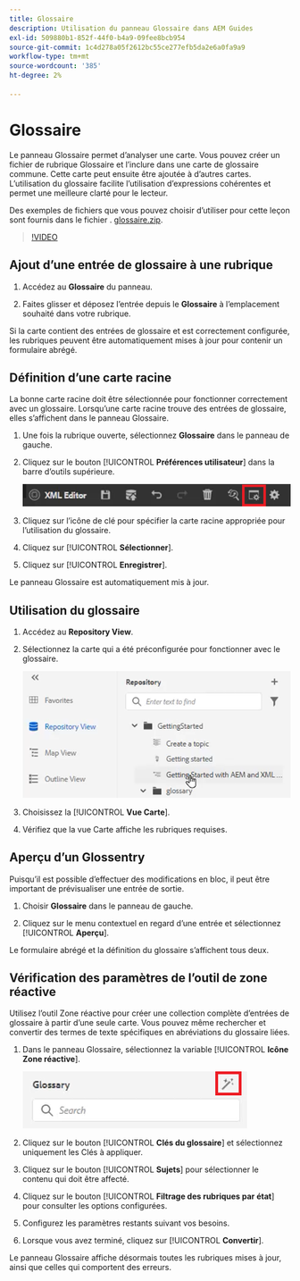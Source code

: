 ```yaml
---
title: Glossaire
description: Utilisation du panneau Glossaire dans AEM Guides
exl-id: 509880b1-852f-44f0-b4a9-09fee8bcb954
source-git-commit: 1c4d278a05f2612bc55ce277efb5da2e6a0fa9a9
workflow-type: tm+mt
source-wordcount: '385'
ht-degree: 2%

---
```


# Glossaire

Le panneau Glossaire permet d’analyser une carte. Vous pouvez créer un fichier de rubrique Glossaire et l’inclure dans une carte de glossaire commune. Cette carte peut ensuite être ajoutée à d’autres cartes. L’utilisation du glossaire facilite l’utilisation d’expressions cohérentes et permet une meilleure clarté pour le lecteur.

Des exemples de fichiers que vous pouvez choisir d’utiliser pour cette leçon sont fournis dans le fichier . [glossaire.zip](assets/glossary.zip).

>[!VIDEO](https://video.tv.adobe.com/v/342765?quality=12&learn=on)

## Ajout d’une entrée de glossaire à une rubrique

1. Accédez au **Glossaire** du panneau.

2. Faites glisser et déposez l’entrée depuis le **Glossaire** à l’emplacement souhaité dans votre rubrique.

Si la carte contient des entrées de glossaire et est correctement configurée, les rubriques peuvent être automatiquement mises à jour pour contenir un formulaire abrégé.

## Définition d’une carte racine

La bonne carte racine doit être sélectionnée pour fonctionner correctement avec un glossaire. Lorsqu’une carte racine trouve des entrées de glossaire, elles s’affichent dans le panneau Glossaire.

1. Une fois la rubrique ouverte, sélectionnez **Glossaire** dans le panneau de gauche.

2. Cliquez sur le bouton [!UICONTROL **Préférences utilisateur**] dans la barre d’outils supérieure.

   ![Icône Préférences utilisateur](images/reuse/user-prefs-icon.png)

3. Cliquez sur l’icône de clé pour spécifier la carte racine appropriée pour l’utilisation du glossaire.

4. Cliquez sur [!UICONTROL **Sélectionner**].

5. Cliquez sur [!UICONTROL **Enregistrer**].

Le panneau Glossaire est automatiquement mis à jour.

## Utilisation du glossaire

1. Accédez au **Repository View**.

2. Sélectionnez la carte qui a été préconfigurée pour fonctionner avec le glossaire.

   ![Icône de mappage pré-configuration](images/lesson-10/preconfig-map.png)

3. Choisissez la [!UICONTROL **Vue Carte**].

4. Vérifiez que la vue Carte affiche les rubriques requises.

## Aperçu d’un Glossentry

Puisqu’il est possible d’effectuer des modifications en bloc, il peut être important de prévisualiser une entrée de sortie.

1. Choisir **Glossaire** dans le panneau de gauche.

2. Cliquez sur le menu contextuel en regard d’une entrée et sélectionnez [!UICONTROL **Aperçu**].

Le formulaire abrégé et la définition du glossaire s’affichent tous deux.

## Vérification des paramètres de l’outil de zone réactive

Utilisez l’outil Zone réactive pour créer une collection complète d’entrées de glossaire à partir d’une seule carte. Vous pouvez même rechercher et convertir des termes de texte spécifiques en abréviations du glossaire liées.

1. Dans le panneau Glossaire, sélectionnez la variable [!UICONTROL **Icône Zone réactive**].

   ![Icône Zone réactive](images/lesson-10/hotspot-icon.png)

2. Cliquez sur le bouton [!UICONTROL **Clés du glossaire**] et sélectionnez uniquement les Clés à appliquer.

3. Cliquez sur le bouton [!UICONTROL **Sujets**] pour sélectionner le contenu qui doit être affecté.

4. Cliquez sur le bouton [!UICONTROL **Filtrage des rubriques par état**] pour consulter les options configurées.

5. Configurez les paramètres restants suivant vos besoins.

6. Lorsque vous avez terminé, cliquez sur [!UICONTROL **Convertir**].

Le panneau Glossaire affiche désormais toutes les rubriques mises à jour, ainsi que celles qui comportent des erreurs.
